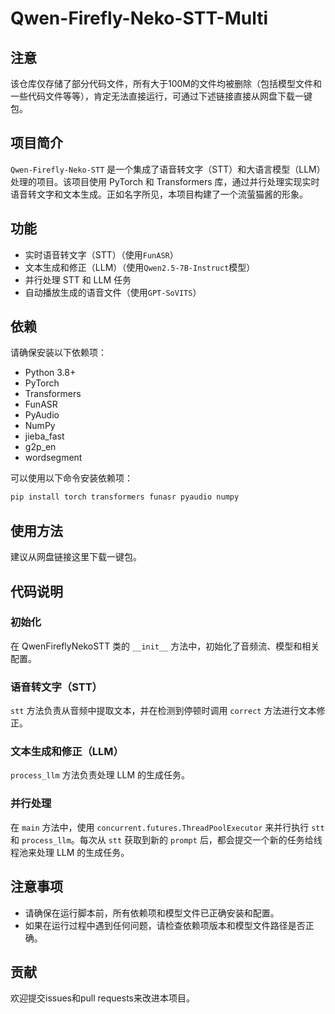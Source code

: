 # Qwen-Firefly-Neko-STT-Multi

## 注意

该仓库仅存储了部分代码文件，所有大于100M的文件均被删除（包括模型文件和一些代码文件等等），肯定无法直接运行，可通过下述链接直接从网盘下载一键包。


## 项目简介

`Qwen-Firefly-Neko-STT` 是一个集成了语音转文字（STT）和大语言模型（LLM）处理的项目。该项目使用 PyTorch 和 Transformers 库，通过并行处理实现实时语音转文字和文本生成。正如名字所见，本项目构建了一个流萤猫酱的形象。

## 功能

- 实时语音转文字（STT）（使用`FunASR`）
- 文本生成和修正（LLM）（使用`Qwen2.5-7B-Instruct`模型）
- 并行处理 STT 和 LLM 任务
- 自动播放生成的语音文件（使用`GPT-SoVITS`）

## 依赖

请确保安装以下依赖项：

- Python 3.8+
- PyTorch
- Transformers
- FunASR
- PyAudio
- NumPy
- jieba_fast
- g2p_en
- wordsegment

可以使用以下命令安装依赖项：

```bash
pip install torch transformers funasr pyaudio numpy
```

## 使用方法

建议从网盘链接这里下载一键包。

## 代码说明
### 初始化
在 QwenFireflyNekoSTT 类的 `__init__` 方法中，初始化了音频流、模型和相关配置。

### 语音转文字（STT）
`stt` 方法负责从音频中提取文本，并在检测到停顿时调用 `correct` 方法进行文本修正。

### 文本生成和修正（LLM）
`process_llm` 方法负责处理 LLM 的生成任务。

### 并行处理
在 `main` 方法中，使用 `concurrent.futures.ThreadPoolExecutor` 来并行执行 `stt` 和 `process_llm`。每次从 `stt` 获取到新的 `prompt` 后，都会提交一个新的任务给线程池来处理 LLM 的生成任务。

## 注意事项
- 请确保在运行脚本前，所有依赖项和模型文件已正确安装和配置。
- 如果在运行过程中遇到任何问题，请检查依赖项版本和模型文件路径是否正确。
## 贡献
欢迎提交issues和pull requests来改进本项目。